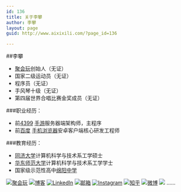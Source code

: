 ```yaml
---
id: 136
title: 关于李攀
author: 李攀
layout: page
guid: http://www.aixixili.com/?page_id=136

---
```

##李攀

- [聚会玩][1]创始人（无证）
- 国家二级运动员（无证）
- 程序员（无证）
- 手风琴十级（无证）
- 第四届世界合唱比赛金奖成员（无证）

###职业经历：

- 前[4399][2] [手游][3]服务器端架构师，主程序
- 前[百度][4] [手机浏览器][5]安卓客户端核心研发工程师

###教育经历：

- [同济大学][6]计算机科学与技术系工学硕士
- [华东师范大学][7]计算机科学与技术系工学学士
- 国家级示范性高中[绵阳中学][8]


[![聚会玩](http://pic.yupoo.com/aixixili/ENDPC2MJ/square.jpg)](http://juhuiwan.cn)
[![博客](http://pic.yupoo.com/aixixili/ENOBkWd2/square.jpg)](http://aixixili.com) 
[![LinkedIn](http://pic.yupoo.com/aixixili/ENOBlGlr/square.jpg)](https://cn.linkedin.com/pub/alan-li/3a/97b/652)
[![邮箱](http://pic.yupoo.com/aixixili/ENOBl6Jv/square.jpg)](mailto:i@aixixili.com) 
[![Instagram](http://pic.yupoo.com/aixixili/ENOBlCf1/square.jpg)](https://instagram.com/iamlipan)
[![知乎](http://pic.yupoo.com/aixixili/ENOBlcHU/square.jpg)](http://www.zhihu.com/people/iamlipan) 
[![微博](http://pic.yupoo.com/aixixili/ENOBlePP/square.jpg)](http://weibo.com/206053530)
<img src="http://pic.yupoo.com/aixixili/ENONXfCs/square.jpg" onmouseover="this.src='http://pic.yupoo.com/aixixili/ENOZv73I/square.jpg';" onmouseout="this.src='http://pic.yupoo.com/aixixili/ENONXfCs/square.jpg';" />
......

[1]:http://juhuiwan.cn "聚会玩"
[2]:http://www.4399.com "4399"
[3]:http://4399sy.com "4399手游"
[4]:http://www.baidu.com "百度"
[5]:http://mb.baidu.com "百度手机浏览器"
[6]:http://www.tongji.edu.cn "同济大学"
[7]:http://www.ecnu.edu.cn "华东师范大学"
[8]:http://www.scmyzx.com.cn "绵阳中学"
